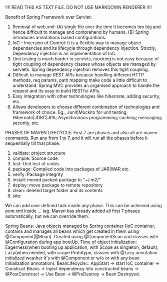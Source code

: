 !!!! READ THIS AS TEXT FILE. DO NOT USE MARKDOWN RENDERER !!!!

Benefit of Spring Framework over Servlet:
1. Removal of web.xml: (A) single file over the time it becomes too big and hence difficult to manage and comprehend by humans. (B) Spring introduces annotations based configurations.
2. IoC - Inversion of Control: It is a flexible way to manage object dependencies and its lifecycle through dependency injection. Strictly, Dependency injection is an implementation of IoC.
3. Unit testing is much harder in servlets, mocking is not easy because of tight coupling of dependency classes whose objects are managed by servlets. Spring dependency injection removes this tight coupling.
4. Difficult to manage REST APIs because handling different HTTP methods, req params, path mapping make code a little difficult to understand. Spring MVC provides an organised approach to handle the request and its easy to build RESTful APIs.
5. Easy integration with other technologies like hibernate, adding security, etc.
6. Allows developers to choose different combination of technologies and framework of choice. Eg., Junit|Mockito for unit testing; Hibernate|JDBC|JPA; Asynchronous programming; caching; messaging; security, etc.


PHASES OF MAVEN LIFECYCLE: First 7 are phases and also all are maven commands. Run any from 1 to 7, and it will run all the phases before it sequentially till that phase.
1. validate: project structure
2. compile: Source code
3. test: Unit test of codes
4. package: Compiled code into packages of JAR|WAR etc.
5. verify: Package integrity
6. install: moved packed package to "~/.m2/"
7. deploy: move package to remote repository
8. clean: deleted target folder and its contents
9. site: 

We can add user defined task inside any phase. This can be achieved using pom.xml inside <build> ... </build> tag. Maven has already added all first 7 phases automatically, but we can override them.

Spring Beans: Java objects managed by Spring container (IoC container, contains and manages all beans which get created in them using @Component|@Bean). Created using @ComponentScan and classes with @Configuration during app bootUp.
Time of object initialization: Eagerness(when booting up application, with Scope as singleton, default); Lazy(when needed, with scope Prototype, classes with @Lazy annotation initialized weather it's with @Component or w/o or with any bean initialization annotation).
BeanLifecycle::: AppStart -> start IoC container -> Construct Beans -> Inject dependency into constructed beans -> @PostConstruct -> Use Bean -> @PreDestroy -> Bean Destroyed.
